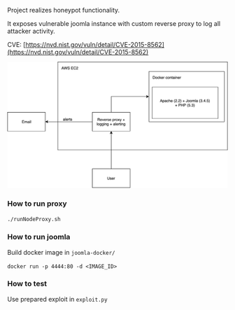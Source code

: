 Project realizes honeypot functionality.

It exposes vulnerable joomla instance with custom reverse proxy to log all attacker activity.

CVE: [https://nvd.nist.gov/vuln/detail/CVE-2015-8562](https://nvd.nist.gov/vuln/detail/CVE-2015-8562)

![architecture](docs/joomla-architektura.png)


### How to run proxy
`./runNodeProxy.sh`

### How to run joomla

Build docker image in `joomla-docker/`

`docker run -p 4444:80 -d <IMAGE_ID>`

### How to test
Use prepared exploit in `exploit.py`
